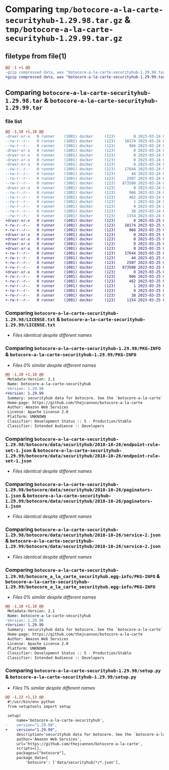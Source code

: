 # Comparing `tmp/botocore-a-la-carte-securityhub-1.29.98.tar.gz` & `tmp/botocore-a-la-carte-securityhub-1.29.99.tar.gz`

## filetype from file(1)

```diff
@@ -1 +1 @@
-gzip compressed data, was "botocore-a-la-carte-securityhub-1.29.98.tar", last modified: Fri Mar 24 01:24:44 2023, max compression
+gzip compressed data, was "botocore-a-la-carte-securityhub-1.29.99.tar", last modified: Sat Mar 25 01:23:14 2023, max compression
```

## Comparing `botocore-a-la-carte-securityhub-1.29.98.tar` & `botocore-a-la-carte-securityhub-1.29.99.tar`

### file list

```diff
@@ -1,18 +1,18 @@
-drwxr-xr-x   0 runner    (1001) docker     (123)        0 2023-03-24 01:24:44.954187 botocore-a-la-carte-securityhub-1.29.98/
--rw-r--r--   0 runner    (1001) docker     (123)    10174 2023-03-24 01:24:44.000000 botocore-a-la-carte-securityhub-1.29.98/LICENSE.txt
--rw-r--r--   0 runner    (1001) docker     (123)      966 2023-03-24 01:24:44.954187 botocore-a-la-carte-securityhub-1.29.98/PKG-INFO
-drwxr-xr-x   0 runner    (1001) docker     (123)        0 2023-03-24 01:24:44.954187 botocore-a-la-carte-securityhub-1.29.98/botocore/
-drwxr-xr-x   0 runner    (1001) docker     (123)        0 2023-03-24 01:24:44.954187 botocore-a-la-carte-securityhub-1.29.98/botocore/data/
-drwxr-xr-x   0 runner    (1001) docker     (123)        0 2023-03-24 01:24:44.954187 botocore-a-la-carte-securityhub-1.29.98/botocore/data/securityhub/
-drwxr-xr-x   0 runner    (1001) docker     (123)        0 2023-03-24 01:24:44.954187 botocore-a-la-carte-securityhub-1.29.98/botocore/data/securityhub/2018-10-26/
--rw-r--r--   0 runner    (1001) docker     (123)    17644 2023-03-24 01:23:57.000000 botocore-a-la-carte-securityhub-1.29.98/botocore/data/securityhub/2018-10-26/endpoint-rule-set-1.json
--rw-r--r--   0 runner    (1001) docker     (123)       44 2023-03-24 01:23:57.000000 botocore-a-la-carte-securityhub-1.29.98/botocore/data/securityhub/2018-10-26/examples-1.json
--rw-r--r--   0 runner    (1001) docker     (123)     2507 2023-03-24 01:23:57.000000 botocore-a-la-carte-securityhub-1.29.98/botocore/data/securityhub/2018-10-26/paginators-1.json
--rw-r--r--   0 runner    (1001) docker     (123)   873508 2023-03-24 01:23:57.000000 botocore-a-la-carte-securityhub-1.29.98/botocore/data/securityhub/2018-10-26/service-2.json
-drwxr-xr-x   0 runner    (1001) docker     (123)        0 2023-03-24 01:24:44.954187 botocore-a-la-carte-securityhub-1.29.98/botocore_a_la_carte_securityhub.egg-info/
--rw-r--r--   0 runner    (1001) docker     (123)      966 2023-03-24 01:24:44.000000 botocore-a-la-carte-securityhub-1.29.98/botocore_a_la_carte_securityhub.egg-info/PKG-INFO
--rw-r--r--   0 runner    (1001) docker     (123)      462 2023-03-24 01:24:44.000000 botocore-a-la-carte-securityhub-1.29.98/botocore_a_la_carte_securityhub.egg-info/SOURCES.txt
--rw-r--r--   0 runner    (1001) docker     (123)        1 2023-03-24 01:24:44.000000 botocore-a-la-carte-securityhub-1.29.98/botocore_a_la_carte_securityhub.egg-info/dependency_links.txt
--rw-r--r--   0 runner    (1001) docker     (123)        9 2023-03-24 01:24:44.000000 botocore-a-la-carte-securityhub-1.29.98/botocore_a_la_carte_securityhub.egg-info/top_level.txt
--rw-r--r--   0 runner    (1001) docker     (123)       38 2023-03-24 01:24:44.954187 botocore-a-la-carte-securityhub-1.29.98/setup.cfg
--rw-r--r--   0 runner    (1001) docker     (123)     1154 2023-03-24 01:24:44.000000 botocore-a-la-carte-securityhub-1.29.98/setup.py
+drwxr-xr-x   0 runner    (1001) docker     (123)        0 2023-03-25 01:23:14.641286 botocore-a-la-carte-securityhub-1.29.99/
+-rw-r--r--   0 runner    (1001) docker     (123)    10174 2023-03-25 01:23:14.000000 botocore-a-la-carte-securityhub-1.29.99/LICENSE.txt
+-rw-r--r--   0 runner    (1001) docker     (123)      966 2023-03-25 01:23:14.641286 botocore-a-la-carte-securityhub-1.29.99/PKG-INFO
+drwxr-xr-x   0 runner    (1001) docker     (123)        0 2023-03-25 01:23:14.637286 botocore-a-la-carte-securityhub-1.29.99/botocore/
+drwxr-xr-x   0 runner    (1001) docker     (123)        0 2023-03-25 01:23:14.637286 botocore-a-la-carte-securityhub-1.29.99/botocore/data/
+drwxr-xr-x   0 runner    (1001) docker     (123)        0 2023-03-25 01:23:14.637286 botocore-a-la-carte-securityhub-1.29.99/botocore/data/securityhub/
+drwxr-xr-x   0 runner    (1001) docker     (123)        0 2023-03-25 01:23:14.637286 botocore-a-la-carte-securityhub-1.29.99/botocore/data/securityhub/2018-10-26/
+-rw-r--r--   0 runner    (1001) docker     (123)    17644 2023-03-25 01:22:12.000000 botocore-a-la-carte-securityhub-1.29.99/botocore/data/securityhub/2018-10-26/endpoint-rule-set-1.json
+-rw-r--r--   0 runner    (1001) docker     (123)       44 2023-03-25 01:22:12.000000 botocore-a-la-carte-securityhub-1.29.99/botocore/data/securityhub/2018-10-26/examples-1.json
+-rw-r--r--   0 runner    (1001) docker     (123)     2507 2023-03-25 01:22:12.000000 botocore-a-la-carte-securityhub-1.29.99/botocore/data/securityhub/2018-10-26/paginators-1.json
+-rw-r--r--   0 runner    (1001) docker     (123)   873508 2023-03-25 01:22:12.000000 botocore-a-la-carte-securityhub-1.29.99/botocore/data/securityhub/2018-10-26/service-2.json
+drwxr-xr-x   0 runner    (1001) docker     (123)        0 2023-03-25 01:23:14.641286 botocore-a-la-carte-securityhub-1.29.99/botocore_a_la_carte_securityhub.egg-info/
+-rw-r--r--   0 runner    (1001) docker     (123)      966 2023-03-25 01:23:14.000000 botocore-a-la-carte-securityhub-1.29.99/botocore_a_la_carte_securityhub.egg-info/PKG-INFO
+-rw-r--r--   0 runner    (1001) docker     (123)      462 2023-03-25 01:23:14.000000 botocore-a-la-carte-securityhub-1.29.99/botocore_a_la_carte_securityhub.egg-info/SOURCES.txt
+-rw-r--r--   0 runner    (1001) docker     (123)        1 2023-03-25 01:23:14.000000 botocore-a-la-carte-securityhub-1.29.99/botocore_a_la_carte_securityhub.egg-info/dependency_links.txt
+-rw-r--r--   0 runner    (1001) docker     (123)        9 2023-03-25 01:23:14.000000 botocore-a-la-carte-securityhub-1.29.99/botocore_a_la_carte_securityhub.egg-info/top_level.txt
+-rw-r--r--   0 runner    (1001) docker     (123)       38 2023-03-25 01:23:14.641286 botocore-a-la-carte-securityhub-1.29.99/setup.cfg
+-rw-r--r--   0 runner    (1001) docker     (123)     1154 2023-03-25 01:23:14.000000 botocore-a-la-carte-securityhub-1.29.99/setup.py
```

### Comparing `botocore-a-la-carte-securityhub-1.29.98/LICENSE.txt` & `botocore-a-la-carte-securityhub-1.29.99/LICENSE.txt`

 * *Files identical despite different names*

### Comparing `botocore-a-la-carte-securityhub-1.29.98/PKG-INFO` & `botocore-a-la-carte-securityhub-1.29.99/PKG-INFO`

 * *Files 0% similar despite different names*

```diff
@@ -1,10 +1,10 @@
 Metadata-Version: 2.1
 Name: botocore-a-la-carte-securityhub
-Version: 1.29.98
+Version: 1.29.99
 Summary: securityhub data for botocore. See the `botocore-a-la-carte` package for more info.
 Home-page: https://github.com/thejcannon/botocore-a-la-carte
 Author: Amazon Web Services
 License: Apache License 2.0
 Platform: UNKNOWN
 Classifier: Development Status :: 5 - Production/Stable
 Classifier: Intended Audience :: Developers
```

### Comparing `botocore-a-la-carte-securityhub-1.29.98/botocore/data/securityhub/2018-10-26/endpoint-rule-set-1.json` & `botocore-a-la-carte-securityhub-1.29.99/botocore/data/securityhub/2018-10-26/endpoint-rule-set-1.json`

 * *Files identical despite different names*

### Comparing `botocore-a-la-carte-securityhub-1.29.98/botocore/data/securityhub/2018-10-26/paginators-1.json` & `botocore-a-la-carte-securityhub-1.29.99/botocore/data/securityhub/2018-10-26/paginators-1.json`

 * *Files identical despite different names*

### Comparing `botocore-a-la-carte-securityhub-1.29.98/botocore/data/securityhub/2018-10-26/service-2.json` & `botocore-a-la-carte-securityhub-1.29.99/botocore/data/securityhub/2018-10-26/service-2.json`

 * *Files identical despite different names*

### Comparing `botocore-a-la-carte-securityhub-1.29.98/botocore_a_la_carte_securityhub.egg-info/PKG-INFO` & `botocore-a-la-carte-securityhub-1.29.99/botocore_a_la_carte_securityhub.egg-info/PKG-INFO`

 * *Files 0% similar despite different names*

```diff
@@ -1,10 +1,10 @@
 Metadata-Version: 2.1
 Name: botocore-a-la-carte-securityhub
-Version: 1.29.98
+Version: 1.29.99
 Summary: securityhub data for botocore. See the `botocore-a-la-carte` package for more info.
 Home-page: https://github.com/thejcannon/botocore-a-la-carte
 Author: Amazon Web Services
 License: Apache License 2.0
 Platform: UNKNOWN
 Classifier: Development Status :: 5 - Production/Stable
 Classifier: Intended Audience :: Developers
```

### Comparing `botocore-a-la-carte-securityhub-1.29.98/setup.py` & `botocore-a-la-carte-securityhub-1.29.99/setup.py`

 * *Files 1% similar despite different names*

```diff
@@ -1,13 +1,13 @@
 #!/usr/bin/env python
 from setuptools import setup
 
 setup(
     name='botocore-a-la-carte-securityhub',
-    version="1.29.98",
+    version="1.29.99",
     description='securityhub data for botocore. See the `botocore-a-la-carte` package for more info.',
     author='Amazon Web Services',
     url='https://github.com/thejcannon/botocore-a-la-carte',
     scripts=[],
     packages=["botocore"],
     package_data={
         'botocore': ['data/securityhub/*/*.json'],
```

